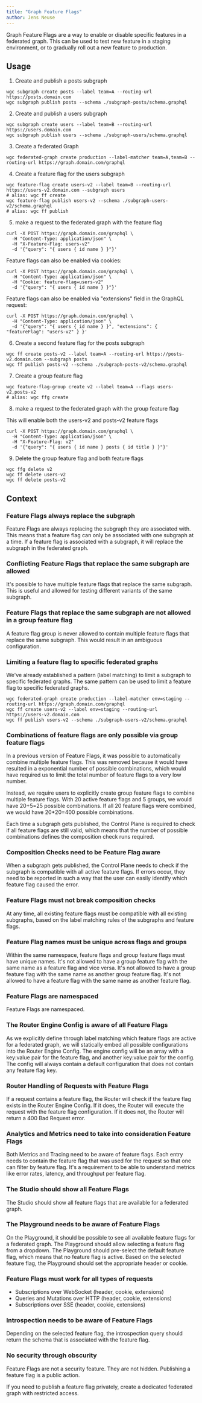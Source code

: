 ```yaml
---
title: "Graph Feature Flags"
author: Jens Neuse
---
```


Graph Feature Flags are a way to enable or disable specific features in a federated graph.
This can be used to test new feature in a staging environment, or to gradually roll out a new feature to production.

## Usage

1. Create and publish a posts subgraph

```shell
wgc subgraph create posts --label team=A --routing-url https://posts.domain.com
wgc subgraph publish posts --schema ./subgraph-posts/schema.graphql
```

2. Create and publish a users subgraph

```shell
wgc subgraph create users --label team=B --routing-url https://users.domain.com
wgc subgraph publish users --schema ./subgraph-users/schema.graphql
```

3. Create a federated Graph

```shell
wgc federated-graph create production --label-matcher team=A,team=B --routing-url https://graph.domain.com/graphql
```

4. Create a feature flag for the users subgraph

```shell
wgc feature-flag create users-v2 --label team=B --routing-url https://users-v2.domain.com --subgraph users
# alias: wgc ff create
wgc feature-flag publish users-v2 --schema ./subgraph-users-v2/schema.graphql
# alias: wgc ff publish
```

5. make a request to the federated graph with the feature flag

```shell
curl -X POST https://graph.domain.com/graphql \
  -H "Content-Type: application/json" \
  -H "X-Feature-Flag: users-v2"
  -d '{"query": "{ users { id name } }"}'
```

Feature flags can also be enabled via cookies:

```shell
curl -X POST https://graph.domain.com/graphql \
  -H "Content-Type: application/json" \
  -H "Cookie: feature-flag=users-v2"
  -d '{"query": "{ users { id name } }"}'
```

Feature flags can also be enabled via "extensions" field in the GraphQL request:

```shell
curl -X POST https://graph.domain.com/graphql \
  -H "Content-Type: application/json" \
  -d '{"query": "{ users { id name } }", "extensions": { "featureFlag": "users-v2" } }'
```

6. Create a second feature flag for the posts subgraph

```shell
wgc ff create posts-v2 --label team=A --routing-url https://posts-v2.domain.com --subgraph posts
wgc ff publish posts-v2 --schema ./subgraph-posts-v2/schema.graphql
```

7. Create a group feature flag

```shell
wgc feature-flag-group create v2 --label team=A --flags users-v2,posts-v2
# alias: wgc ffg create
```

8. make a request to the federated graph with the group feature flag

This will enable both the users-v2 and posts-v2 feature flags

```shell
curl -X POST https://graph.domain.com/graphql \
  -H "Content-Type: application/json" \
  -H "X-Feature-Flag: v2"
  -d '{"query": "{ users { id name } posts { id title } }"}'
```

9. Delete the group feature flag and both feature flags

```shell
wgc ffg delete v2
wgc ff delete users-v2
wgc ff delete posts-v2
```

## Context

### Feature Flags always replace the subgraph

Feature Flags are always replacing the subgraph they are associated with.
This means that a feature flag can only be associated with one subgraph at a time.
If a feature flag is associated with a subgraph, it will replace the subgraph in the federated graph.

### Conflicting Feature Flags that replace the same subgraph are allowed

It's possible to have multiple feature flags that replace the same subgraph.
This is useful and allowed for testing different variants of the same subgraph.

### Feature Flags that replace the same subgraph are not allowed in a group feature flag

A feature flag group is never allowed to contain multiple feature flags that replace the same subgraph.
This would result in an ambiguous configuration.

### Limiting a feature flag to specific federated graphs

We've already established a pattern (label matching) to limit a subgraph to specific federated graphs.
The same pattern can be used to limit a feature flag to specific federated graphs.

```shell
wgc federated-graph create production --label-matcher env=staging --routing-url https://graph.domain.com/graphql
wgc ff create users-v2 --label env=staging --routing-url https://users-v2.domain.com
wgc ff publish users-v2 --schema ./subgraph-users-v2/schema.graphql
```

### Combinations of feature flags are only possible via group feature flags

In a previous version of Feature Flags, it was possible to automatically combine multiple feature flags.
This was removed because it would have resulted in a exponential number of possible combinations,
which would have required us to limit the total number of feature flags to a very low number.

Instead, we require users to explicitly create group feature flags to combine multiple feature flags.
With 20 active feature flags and 5 groups, we would have 20+5=25 possible combinations.
If all 20 feature flags were combined, we would have 20*20=400 possible combinations.

Each time a subgraph gets published, the Control Plane is required to check if all feature flags are still valid,
which means that the number of possible combinations defines the composition check runs required.

### Composition Checks need to be Feature Flag aware

When a subgraph gets published, the Control Plane needs to check if the subgraph is compatible with all active feature flags.
If errors occur, they need to be reported in such a way that the user can easily identify which feature flag caused the error.

### Feature Flags must not break composition checks

At any time, all existing feature flags must be compatible with all existing subgraphs,
based on the label matching rules of the subgraphs and feature flags.

### Feature Flag names must be unique across flags and groups

Within the same namespace, feature flags and group feature flags must have unique names.
It's not allowed to have a group feature flag with the same name as a feature flag and vice versa.
It's not allowed to have a group feature flag with the same name as another group feature flag.
It's not allowed to have a feature flag with the same name as another feature flag.

### Feature Flags are namespaced

Feature Flags are namespaced.

### The Router Engine Config is aware of all Feature Flags

As we explicitly define through label matching which feature flags are active for a federated graph,
we will statically embed all possible configurations into the Router Engine Config.
The engine config will be an array with a key:value pair for the feature flag, and another key:value pair for the config.
The config will always contain a default configuration that does not contain any feature flag key.

### Router Handling of Requests with Feature Flags

If a request contains a feature flag, the Router will check if the feature flag exists in the Router Engine Config.
If it does, the Router will execute the request with the feature flag configuration.
If it does not, the Router will return a 400 Bad Request error.

### Analytics and Metrics need to take into consideration Feature Flags

Both Metrics and Tracing need to be aware of feature flags.
Each entry needs to contain the feature flag that was used for the request so that one can filter by feature flag.
It's a requirement to be able to understand metrics like error rates, latency, and throughput per feature flag.

### The Studio should show all Feature Flags

The Studio should show all feature flags that are available for a federated graph.

### The Playground needs to be aware of Feature Flags

On the Playground, it should be possible to see all available feature flags for a federated graph.
The Playground should allow selecting a feature flag from a dropdown.
The Playground should pre-select the default feature flag, which means that no feature flag is active.
Based on the selected feature flag, the Playground should set the appropriate header or cookie.

### Feature Flags must work for all types of requests

- Subscriptions over WebSocket (header, cookie, extensions)
- Queries and Mutations over HTTP (header, cookie, extensions)
- Subscriptions over SSE (header, cookie, extensions)

### Introspection needs to be aware of Feature Flags

Depending on the selected feature flag, the introspection query should return the schema that is associated with the feature flag.

### No security through obscurity

Feature Flags are not a security feature.
They are not hidden.
Publishing a feature flag is a public action.

If you need to publish a feature flag privately, create a dedicated federated graph with restricted access.